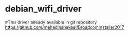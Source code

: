 # debian_wifi_driver

#This driver already available in git repository
https://github.com/mehedihshakeel/BroadcomInstaller2017

